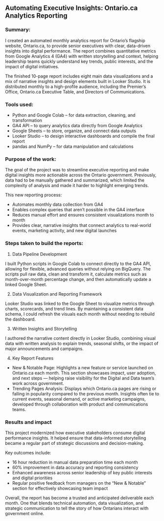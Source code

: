 ## Automating Executive Insights: Ontario.ca Analytics Reporting

### Summary:

I created an automated monthly analytics report for Ontario’s flagship website, Ontario.ca, to provide senior executives with clear, data-driven insights into digital performance. The report combines quantitative metrics from Google Analytics 4 (GA4) with written storytelling and context, helping leadership teams quickly understand key trends, public interests, and the impact of digital initiatives.

The finished 10-page report includes eight main data visualizations and a mix of narrative insights and design elements built in Looker Studio. It is distributed monthly to a high-profile audience, including the Premier’s Office, Ontario.ca Executive Table, and Directors of Communications.

### Tools used:

- Python and Google Colab – for data extraction, cleaning, and transformation
- GA4 API – to query analytics data directly from Google Analytics
- Google Sheets – to store, organize, and connect data outputs
- Looker Studio – to design interactive dashboards and compile the final report
- pandas and NumPy – for data manipulation and calculations

### Purpose of the work:

The goal of the project was to streamline executive reporting and make digital insights more actionable across the Ontario government. Previously, data had to be manually gathered and summarized, which limited the complexity of analysis and made it harder to highlight emerging trends.

This new reporting process:
- Automates monthly data collection from GA4
- Enables complex queries that aren’t possible in the GA4 interface
- Reduces manual effort and ensures consistent visualizations month to month
- Provides clear, narrative insights that connect analytics to real-world events, marketing activity, and new digital launches

### Steps taken to build the reports:

1. Data Pipeline Development

I built Python scripts in Google Colab to connect directly to the GA4 API, allowing for flexible, advanced queries without relying on BigQuery. The scripts pull raw data, clean and transform it, calculate metrics such as month-over-month percentage change, and then automatically update a linked Google Sheet.

2. Data Visualization and Reporting Framework

Looker Studio was linked to the Google Sheet to visualize metrics through charts, scorecards, and trend lines. By maintaining a consistent data schema, I could refresh the visuals each month without needing to rebuild the dashboard.

3. Written Insights and Storytelling

I authored the narrative content directly in Looker Studio, combining visual data with written analysis to explain trends, seasonal shifts, or the impact of major announcements and campaigns.

4. Key Report Features

- New & Notable Page: Highlights a new feature or service launched on Ontario.ca each month. This section showcases impact, user adoption, and next steps — helping raise visibility for the Digital and Data team’s work across government.
- Trending Pages Analysis: Displays which Ontario.ca pages are rising or falling in popularity compared to the previous month. Insights often tie to current events, seasonal demand, or active marketing campaigns, developed through collaboration with product and communications teams.

### Results and impact

This project modernized how executive stakeholders consume digital performance insights. It helped ensure that data-informed storytelling became a regular part of strategic discussions and decision-making.

Key outcomes include:
- 16 hour reduction in manual data preparation time each month
- 60% improvement in data accuracy and reporting consistency
- Enhanced awareness across senior leadership of key public interests and digital priorities
- Regular positive feedback from managers on the “New & Notable” section for effectively showcasing team impact

Overall, the report has become a trusted and anticipated deliverable each month. One that blends technical automation, data visualization, and strategic communication to tell the story of how Ontarians interact with government online.
